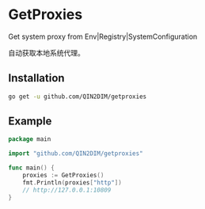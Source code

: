 # GetProxies
Get system proxy from Env|Registry|SystemConfiguration

自动获取本地系统代理。

## Installation

```bash
go get -u github.com/QIN2DIM/getproxies
```

## Example

```go
package main

import "github.com/QIN2DIM/getproxies"

func main() {
    proxies := GetProxies()
    fmt.Println(proxies["http"])
    // http://127.0.0.1:10809
}
```

